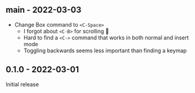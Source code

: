 ## main - 2022-03-03
- Change Box command to `<C-Space>`
  - I forgot about `<C-B>` for scrolling :see_no_evil:
  - Hard to find a `<C->` command that works in both normal and insert mode
  - Toggling backwards seems less important than finding a keymap

## 0.1.0 - 2022-03-01

Initial release
